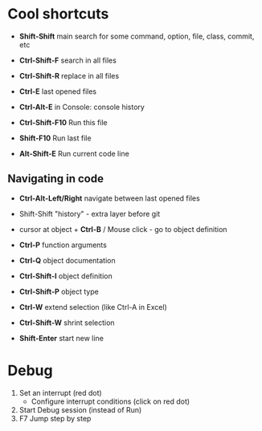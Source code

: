 # Cool shortcuts

* **Shift-Shift**  main search for some command, option, file, class, commit, etc
* **Ctrl-Shift-F**  search in all files
* **Ctrl-Shift-R**  replace in all files

* **Ctrl-E**  last opened files
* **Ctrl-Alt-E** in Console: console history

* **Ctrl-Shift-F10** Run this file
* **Shift-F10** Run last file
* **Alt-Shift-E** Run current code line

## Navigating in code
* **Ctrl-Alt-Left/Right** navigate between last opened files
* Shift-Shift "history" - extra layer before git

* cursor at object + **Ctrl-B** / Mouse click - go to object definition
* **Ctrl-P** function arguments
* **Ctrl-Q** object documentation
* **Ctrl-Shift-I** object definition
* **Ctrl-Shift-P** object type

* **Ctrl-W** extend selection (like Ctrl-A in Excel)
* **Ctrl-Shift-W** shrint selection

* **Shift-Enter** start new line

# Debug

1. Set an interrupt (red dot)
    * Configure interrupt conditions (click on red dot)
2. Start Debug session (instead of Run)
3. F7 Jump step by step 
